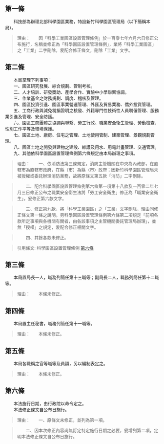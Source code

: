 第一條 
-------
　　科技部為辦理北部科學園區業務，特設新竹科學園區管理局（以下簡稱本局）。  
> 理由：　　因「科學工業園區設置管理條例」於一百零七年六月六日修正公布施行，名稱並修正為「科學園區設置管理條例」，業將「科學工業園區」之「工業」二字刪除，爰配合修正條文，刪除「工業」文字。



第二條 
-------
　　本局掌理下列事項：  
　　一、園區研究發展、綜合規劃、管制考核。  
　　二、人才培訓、研發獎助、產學合作、實驗中小學聯繫協調。  
　　三、作業基金之財務規劃、調度、稽核及管理。  
　　四、園區投資引進、園區事業營運管理、外匯及貿易業務、僑外投資管理。  
　　五、工商行政與減免稅捐證明之核發、外籍專門性技術性人員聘僱管理、服務業引進及管理、安全防護。  
　　六、園區工商團體之協調與聯繫、勞工行政、職業安全衛生管理、勞動檢查、性別工作平等及環境保護。  
　　七、園區土地、廠房、住宅之管理、土地使用管制、建築管理、景觀規劃管理。  
　　八、園區土地之開發與建物之建設、維護及用水、用電計畫管理、交通管理。  
　　九、其他依科學園區設置管理條例第六條規定由本局辦理之事項。  
> 理由：　　一、依消防法第三條規定，消防主管機關在中央為內政部，在直轄市為直轄市政府，在縣（市）為縣（市）政府；因新竹科學園區管理局未被授權或委託辦理消防業務，故將原條文第五款「消防」二字刪除。

> 　　二、配合科學園區設置管理條例第六條第一項第十八款及一百零二年七月三日修正公布之職業安全衛生法將「勞工安全衛生」修正為「職業安全衛生」，爰修正第六款文字。

> 　　三、修正第九款，將「科學工業園區」之「工業」文字刪除，理由同修正條文第一條之說明。另科學園區設置管理條例第六條第二項規定「前項各款所定事項與各機關有關者，由各該事項之主管機關委託管理局辦理」，並無「授權」之規定，爰配合修正相關文字。

> 　　四、其餘各款未修正。

> 引用條文: 科學園區設置管理條例 [第六條](../../科技/科學園區/科學園區設置管理條例.md#第六條-管理局掌理事項)



第三條 
-------
　　本局置局長一人，職務列簡任第十三職等；副局長二人，職務列簡任第十二職等。  
> 理由：　　本條未修正。



第四條 
-------
　　本局置主任秘書，職務列簡任第十一職等。  
> 理由：　　本條未修正。



第五條 
-------
　　本局各職稱之官等職等及員額，另以編制表定之。  
> 理由：　　本條未修正。



第六條 
-------
　　本法施行日期，由行政院以命令定之。  
　　本法修正條文自公布日施行。  
> 理由：　　一、原條文未修正，並列為第一項。

> 　　二、因本次修正內容尚無訂定特定施行日期之必要，爰增列第二項，定明本法修正條文自公布日施行。